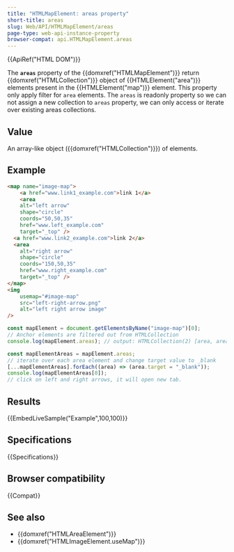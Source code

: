 ```yaml
---
title: "HTMLMapElement: areas property"
short-title: areas
slug: Web/API/HTMLMapElement/areas
page-type: web-api-instance-property
browser-compat: api.HTMLMapElement.areas
---
```


{{ApiRef("HTML DOM")}}

The **`areas`** property of the {{domxref("HTMLMapElement")}} return {{domxref("HTMLCollection")}} object of {{HTMLElement("area")}} elements present in the {{HTMLElement("map")}} element. This property only apply filter for `area` elements. The `areas` is readonly property so we can not assign a new collection to `areas` property, we can only access or iterate over existing areas collections.

## Value

An array-like object ({{domxref("HTMLCollection")}}) of elements.

## Example

```html
<map name="image-map">
    <a href="www.link1_example.com">link 1</a>
    <area
    alt="left arrow"
    shape="circle"
    coords="50,50,35"
    href="www.left_example.com"
    target="_top" />
  <a href="www.link2_example.com">link 2</a>
  <area
    alt="right arrow"
    shape="circle"
    coords="150,50,35"
    href="www.right_example.com"
    target="_top" />
</map>
<img
    usemap="#image-map"
    src="left-right-arrow.png"
    alt="left right arrow image"
/>
```

```js
const mapElement = document.getElementsByName("image-map")[0];
// Anchor elements are filtered out from HTMLCollection
console.log(mapElement.areas); // output: HTMLCollection(2) [area, area]

const mapElementAreas = mapElement.areas;
// iterate over each area element and change target value to _blank
[...mapElementAreas].forEach((area) => (area.target = "_blank"));
console.log(mapElementAreas[0]);
// click on left and right arrows, it will open new tab.
```

## Results

{{EmbedLiveSample("Example",100,100)}}

## Specifications

{{Specifications}}

## Browser compatibility

{{Compat}}

## See also

- {{domxref("HTMLAreaElement")}} 
- {{domxref("HTMLImageElement.useMap")}}
